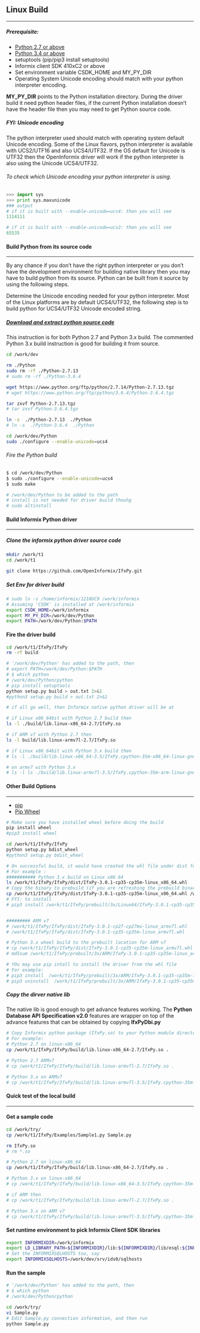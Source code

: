 ## Linux Build 
--------------
##### Prerequisite:
* [Python 2.7 or above](https://www.python.org/downloads)
* [Python 3.4 or above](https://www.python.org/downloads)
* setuptools (pip/pip3 install setuptools)
* Informix client SDK 410xC2 or above
* Set environment variable CSDK_HOME and MY_PY_DIR
* Operating System Unicode encoding should match with your python interpreter encoding. 

**MY_PY_DIR** points to the Python installation directory. During the driver build it need python header files, if the current Python installation doesn’t have the header file then you may need to get Python source code.

##### FYI: Unicode encoding
The python interpreter used should match with operating system default Unicode encoding. 
Some of the Linux flavors, python interpreter is available with UCS2/UTF16 and also UCS4/UTF32.
If the OS default for Unicode is UTF32 then the OpenInformix driver will work if the python interpreter is also using the Unicode UCS4/UTF32.  


###### To check which Unicode encoding your python interpreter is using.
```Python
>>> import sys
>>> print sys.maxunicode
### output
# if it is built with --enable-unicode=ucs4: then you will see
1114111

# if it is built with --enable-unicode=ucs2: then you will see
65535
```

#### Build Python from its source code
--------------------------------------
By any chance if you don’t have the right python interpreter or you don’t have the development environment for building native library then you may have to build python from its source. Python can be built from it source by using the following steps.  

Determine the Unicode encoding needed for your python interpreter. Most of the Linux platforms are by default UCS4/UTF32, the following step is to build python for UCS4/UTF32 Unicode encoded string.

##### [Download and extract python source code](https://www.python.org/downloads)
This instruction is for both Python 2.7 and Python 3.x build.  The commented Python 3.x build instruction is good for building it from source.
```bash
cd /work/dev

rm ./Python
sudo rm -rf ./Python-2.7.13
# sudo rm -rf ./Python-3.6.4

wget https://www.python.org/ftp/python/2.7.14/Python-2.7.13.tgz
# wget https://www.python.org/ftp/python/3.6.4/Python-3.6.4.tgz

tar zxvf Python-2.7.13.tgz
# tar zxvf Python-3.6.4.tgz

ln -s  ./Python-2.7.13  ./Python
# ln -s  ./Python-3.6.4  ./Python

cd /work/dev/Python
sudo ./configure --enable-unicode=ucs4
```
###### Fire the Python build
```bash
$ cd /work/dev/Python
$ sudo ./configure --enable-unicode=ucs4
$ sudo make

# /work/dev/Python to be added to the path
# install is not needed for driver build thouhg
# sudo altinstall
```
#### Build Informix Python driver
---------------------------------

##### Clone the informix python driver source code
```bash
mkdir /work/t1
cd /work/t1

git clone https://github.com/OpenInformix/IfxPy.git
```

##### Set Env for driver build 
```bash
# sudo ln -s /home/informix/1210UC9 /work/informix
# Assuming 'CSDK' is installed at /work/informix
export CSDK_HOME=/work/informix
export MY_PY_DIR=/work/dev/Python
export PATH=/work/dev/Python:$PATH
```

#### Fire the driver build
```bash
cd /work/t1/IfxPy/IfxPy
rm -rf build

# '/work/dev/Python' has added to the path, then
# export PATH=/work/dev/Python:$PATH
# $ which python
# /work/dev/Python/python
# pip install setuptools
python setup.py build > out.txt 2>&1
#python3 setup.py build > out.txt 2>&1

# if all go well, then Informix native python driver will be at

# if Linux x86_64bit with Python 2.7 build then
ls -l ./build/lib.linux-x86_64-2.7/IfxPy.so

# if ARM v7 with Python 2.7 then 
ls -l build/lib.linux-armv7l-2.7/IfxPy.so

# if Linux x86_64bit with Python 3.x build then
# ls -l ./build/lib.linux-x86_64-3.5/IfxPy.cpython-35m-x86_64-linux-gnu.so

# on armv7 with Python 3.x
# ls -l ls ./build/lib.linux-armv7l-3.5/IfxPy.cpython-35m-arm-linux-gnueabihf.so
```
#### Other Build Options
-------------------------
* [pip](https://pip.pypa.io/en/stable/reference/)
* [Pip Wheel](https://pip.pypa.io/en/stable/reference/pip_wheel/)

```bash
# Make sure you have installed wheel before doing the build
pip install wheel
#pip3 install wheel

cd /work/t1/IfxPy/IfxPy
python setup.py bdist_wheel
#python3 setup.py bdist_wheel

# On successful build, it would have created the whl file under dist folder. 
# For example : 
########### Python 3.x build on Linux x86 64 
ls /work/t1/IfxPy/IfxPy/dist/IfxPy-3.0.1-cp35-cp35m-linux_x86_64.whl
# Copy the binary to prebuild (if you are refreshing the prebuild binary)
cp /work/t1/IfxPy/IfxPy/dist/IfxPy-3.0.1-cp35-cp35m-linux_x86_64.whl /work/t1/IfxPy/prebuilt/3x/Linux64/.
# FYI: to install
# pip3 install /work/t1/IfxPy/prebuilt/3x/Linux64/IfxPy-3.0.1-cp35-cp35m-linux_x86_64.whl


######### ARM v7
# /work/t1/IfxPy/IfxPy/dist/IfxPy-3.0.1-cp27-cp27mu-linux_armv7l.whl
# /work/t1/IfxPy/IfxPy/dist/IfxPy-3.0.1-cp35-cp35m-linux_armv7l.whl

# Python 3.x wheel build to the prebuilt location for ARM v7
# cp /work/t1/IfxPy/IfxPy/dist/IfxPy-3.0.1-cp35-cp35m-linux_armv7l.whl /work/t1/IfxPy/prebuilt/3x/ARM/.
# md5sum /work/t1/IfxPy/prebuilt/3x/ARM/IfxPy-3.0.1-cp35-cp35m-linux_armv7l.whl

# YOu may use pip intall to install the driver from the whl file
# For example:
# pip3 install  /work/t1/IfxPy/prebuilt/3x/ARM/IfxPy-3.0.1-cp35-cp35m-linux_armv7l.whl
# pip3 uninstall  /work/t1/IfxPy/prebuilt/3x/ARM/IfxPy-3.0.1-cp35-cp35m-linux_armv7l.whl
```


##### Copy the dirver native lib
The native lib is good enough to get advance features working. The **Python Database API Specification v2.0** features are wrapper on top of the advance features that can be obtained by copying **IfxPyDbi.py**

```bash
# Copy Informix python package (IfxPy.so) to your Python module directory
# For example:
# Python 2.7 on linux-x86_64
cp /work/t1/IfxPy/IfxPy/build/lib.linux-x86_64-2.7/IfxPy.so .

# Python 2.7 ARMv7 
# cp /work/t1/IfxPy/IfxPy/build/lib.linux-armv7l-2.7/IfxPy.so .

# Python 3.x on ARMv7 
# cp /work/t1/IfxPy/IfxPy/build/lib.linux-armv7l-3.5/IfxPy.cpython-35m-arm-linux-gnueabihf.so  ./IfxPy.so
```

####  Quick test of the local build
-----------------------------------

#### Get a sample code
```bash
cd /work/try/
cp /work/t1/IfxPy/Examples/Sample1.py Sample.py

rm IfxPy.so
# rm *.so

# Python 2.7 on linux-x86_64
cp /work/t1/IfxPy/IfxPy/build/lib.linux-x86_64-2.7/IfxPy.so .

# Python 3.x on linux-x86_64
# cp /work/t1/IfxPy/IfxPy/build/lib.linux-x86_64-3.5/IfxPy.cpython-35m-x86_64-linux-gnu.so .

# if ARM then
# cp /work/t1/IfxPy/IfxPy/build/lib.linux-armv7l-2.7/IfxPy.so .

# Python 3.x on ARM v7
# cp /work/t1/IfxPy/IfxPy/build/lib.linux-armv7l-3.5/IfxPy.cpython-35m-arm-linux-gnueabihf.so ./IfxPy.so
```

#### Set runtime environment to pick Informix Client SDK libraries
```bash
export INFORMIXDIR=/work/informix
export LD_LIBRARY_PATH=${INFORMIXDIR}/lib:${INFORMIXDIR}/lib/esql:${INFORMIXDIR}/lib/cli
# Set the INFORMIXSQLHOSTS too, say 
export INFORMIXSQLHOSTS=/work/dev/srv/ids0/sqlhosts
```

#### Run the sample
```bash
# '/work/dev/Python' has added to the path, then
# $ which python
# /work/dev/Python/python

cd /work/try/
vi Sample.py
# Edit Sample.py connection information, and then run
python Sample.py
```

